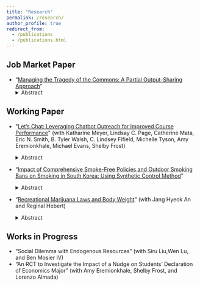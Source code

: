 ```yaml
---
title: "Research"
permalink: /research/
author_profile: true
redirect_from:
  - /publications
  - /publications.html
---
```


## Job Market Paper
* “[Managing the Tragedy of the Commons: A Partial Output-Sharing Approach](https://ejung11.github.io/files/paperdraft_partial_output_sharing_v9.pdf)”
  <details><summary> Abstract </summary><br> Common-pool resources (CPRs) suffer from a social dilemma known as the `Tragedy of the Commons', in which a selfish individual's rational decision leads to over-extraction of the resources and, consequently, leads to depletion of the resources. We can overcome the commons problem by changing the incentive mechanism. Introducing sharing arrangements among resource users induces free-riding behavior, which can offset over-extraction and potentially achieve a socially optimal outcome. One potential method of achieving this is partial output-sharing. Under this process, resource users are pooled into a single group and required to share a proportion of their output evenly with group members. I conduct a laboratory experiment to assess the effectiveness of the partial output-sharing model in CPR environments. The results indicate that partial output-sharing successfully reduces over-extraction and leads to higher collective earnings, suggesting that it can be an effective tool for managing CPRs sustainably.</details>

## Working Paper
* "[Let’s Chat: Leveraging Chatbot Outreach for Improved Course Performance](https://ejung11.github.io/files/letschat.pdf)" (with Katharine Meyer, Lindsay C. Page, Catherine Mata, Eric N. Smith, B. Tyler Walsh, C. Lindsey Fifield, Michelle Tyson, Amy Eremionkhale, Michael Evans, Shelby Frost)
  <details><summary> Abstract </summary><br> This study reports on the causal effects of using a non-generative artificial intelligence (AI) chatbot to provide course-specific, proactive outreach and support to students in large-enrollment undergraduate courses. Across both an American Government and Microeconomics course, students randomly assigned to receive chatbot messaging were four percentage points more likely to earn an A or B in the courses. Students assigned to treatment were more likely to complete homework and use supplemental instruction opportunities, which provide evidence that increased course engagement may be driving grade outcomes. We also find suggestive evidence the chatbot reduced the likelihood of students dropping or withdrawing from each course. Treatment effects were generally consistent across student demographics, with the exception of women in Microeconomics, who earned final grades that were seven points higher than women in the control group. The chatbot was well-received by students: 82 percent of students who completed an end-of-course survey recommended its continued use and expansion to other courses. This study provides promising evidence that integrating virtual outreach and communication to students in their college courses can enhance student engagement and learning. It also illustrates the capacity of AI for providing timely responses to students’ questions, reducing instructors’ time answering common questions and allowing them to devote more time to the students who need it most.</details>


* “[Impact of Comprehensive Smoke-Free Policies and Outdoor Smoking Bans on Smoking in South Korea: Using Synthetic Control Method](https://ejung11.github.io/files/paperdraft_sfp_southkorea_v9.pdf)”
  <details><summary> Abstract </summary><br> In 2011, South Korea implemented comprehensive smoke-free policy (SFP) and outdoor smoking ban, enforcing a complete smoking ban in various public places, including public transport, government buildings, medical facilities, nurseries, schools, large restaurants, bars, and theaters. Smoking was permitted only in specially designated smoking rooms, and violators were subject to fines. This was a significant shift from the policy established in 1995, which required designated establishments to offer separate smoking and non-smoking sections. To causally estimate the effect of the policy, we used a synthetic control group approach, comparing South Korea to a synthetic South Korea that did not implement the comprehensive SFP and outdoor smoking bans using data from 28 other high-income countries from 1995 to 2015. The results indicated that the comprehensive SFP and outdoor smoking bans effectively reduced smoking prevalence by an average of 2.3 percentage points from the 2011 smoking rate of 27.1%, representing an 8.5% reduction (p < 0.036). In practical terms, the comprehensive SFP and outdoor smoking bans deterred approximately 1.2 million people from smoking, either by encouraging current smokers to quit or preventing new smokers from starting.</details>

* “[Recreational Marijuana Laws and Body Weight](https://ejung11.github.io/files/paperdraft_rml_bodyweight_v1.pdf)” (with Jang Hyeok An and Reginal Hebert)
  <details><summary> Abstract </summary><br> This study investigates the causal effect of recreational marijuana laws (RMLs) on body mass index (BMI) using data from the CDC’s Behavioral Risk Factor Surveillance System (BRFSS). While numerous studies have explored the association between marijuana use and appetite, few have examined the causal evidence between marijuana use and BMI. Leveraging the staggered adoption of RMLs as a natural experiment, we employ a Two-Stage Difference-in-Difference (2SDiD) model to estimate the effect of RMLs on BMI. Although our initial 2SDiD point estimates indicate a significant decrease in BMI of approximately 0.294 units or 1.08 percent (0.294/27.33), the eventstudy analysis reveals a downward pre-trend in BMI prior to the implementation of RMLs. After accounting for this pre-trend, our findings suggest that RMLs have no statistically significant effect on BMI. Moreover, we find little evidence for potential mechanisms, or for heterogeneous effects depending on gender and age groups.</details>

## Works in Progress
* “Social Dilemma with Endogenous Resources” (with Siru Liu,Wen Lu, and Ben Mosier IV)
* “An RCT to Investigate the Impact of a Nudge on Students’ Declaration of Economics Major” (with Amy
Eremionkhale, Shelby Frost, and Lorenzo Almada)


